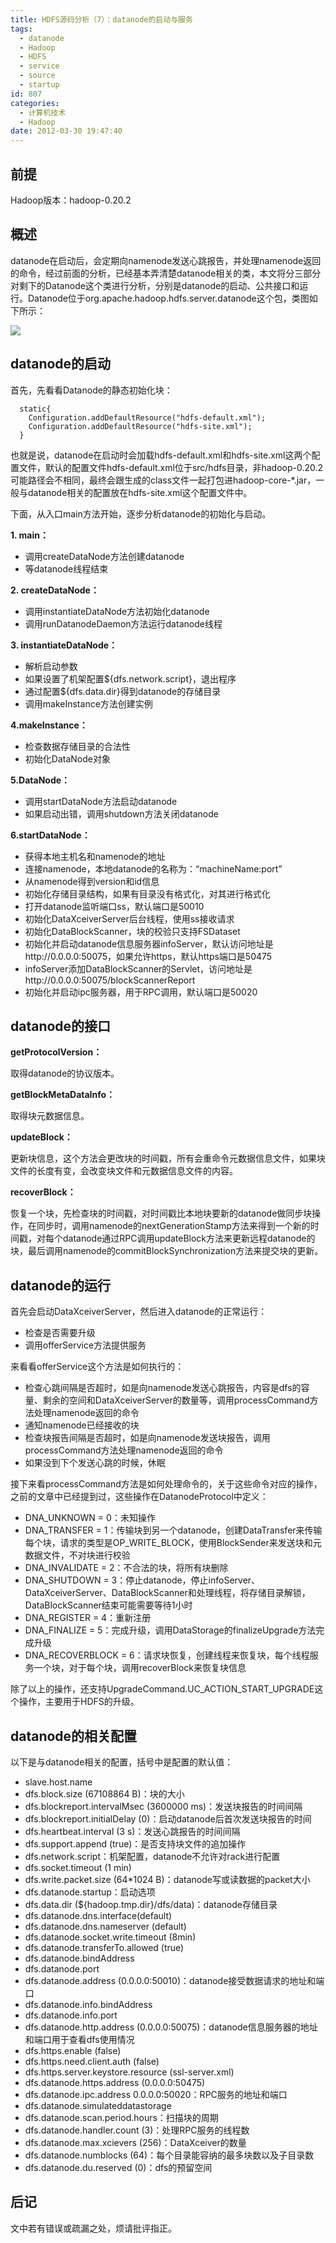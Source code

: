 ```yaml
---
title: HDFS源码分析（7）：datanode的启动与服务
tags:
  - datanode
  - Hadoop
  - HDFS
  - service
  - source
  - startup
id: 807
categories:
  - 计算机技术
  - Hadoop
date: 2012-03-30 19:47:40
---
```


## 前提 ##

Hadoop版本：hadoop-0.20.2

## 概述 ##

datanode在启动后，会定期向namenode发送心跳报告，并处理namenode返回的命令，经过前面的分析，已经基本弄清楚datanode相关的类，本文将分三部分对剩下的Datanode这个类进行分析，分别是datanode的启动、公共接口和运行。Datanode位于org.apache.hadoop.hdfs.server.datanode这个包，类图如下所示：

![](http://lh6.googleusercontent.com/-FN08G720B1c/T3WbExutqWI/AAAAAAAAAN0/jG871Qf2Fcc/s852/Datanode.jpg)

<!--more-->

## datanode的启动 ##

首先，先看看Datanode的静态初始化块：

```
  static{
    Configuration.addDefaultResource("hdfs-default.xml");
    Configuration.addDefaultResource("hdfs-site.xml");
  }
```

也就是说，datanode在启动时会加载hdfs-default.xml和hdfs-site.xml这两个配置文件，默认的配置文件hdfs-default.xml位于src/hdfs目录，非hadoop-0.20.2可能路径会不相同，最终会跟生成的class文件一起打包进hadoop-core-*.jar，一般与datanode相关的配置放在hdfs-site.xml这个配置文件中。

下面，从入口main方法开始，逐步分析datanode的初始化与启动。

**1\. main：**

* 调用createDataNode方法创建datanode
* 等datanode线程结束

**2\. createDataNode：**

* 调用instantiateDataNode方法初始化datanode
* 调用runDatanodeDaemon方法运行datanode线程

**3\. instantiateDataNode：**

* 解析启动参数
* 如果设置了机架配置${dfs.network.script}，退出程序
* 通过配置${dfs.data.dir}得到datanode的存储目录
* 调用makeInstance方法创建实例

**4.makeInstance：**

* 检查数据存储目录的合法性
* 初始化DataNode对象

**5.DataNode：**

* 调用startDataNode方法启动datanode
* 如果启动出错，调用shutdown方法关闭datanode

**6.startDataNode：**

* 获得本地主机名和namenode的地址
* 连接namenode，本地datanode的名称为：“machineName:port”
* 从namenode得到version和id信息
* 初始化存储目录结构，如果有目录没有格式化，对其进行格式化
* 打开datanode监听端口ss，默认端口是50010
* 初始化DataXceiverServer后台线程，使用ss接收请求
* 初始化DataBlockScanner，块的校验只支持FSDataset
* 初始化并启动datanode信息服务器infoServer，默认访问地址是http://0.0.0.0:50075，如果允许https，默认https端口是50475
* infoServer添加DataBlockScanner的Servlet，访问地址是http://0.0.0.0:50075/blockScannerReport
* 初始化并启动ipc服务器，用于RPC调用，默认端口是50020

## datanode的接口 ##

**getProtocolVersion：**

取得datanode的协议版本。

**getBlockMetaDataInfo：**

取得块元数据信息。

**updateBlock：**

更新块信息，这个方法会更改块的时间戳，所有会重命令元数据信息文件，如果块文件的长度有变，会改变块文件和元数据信息文件的内容。

**recoverBlock：**

恢复一个块，先检查块的时间戳，对时间戳比本地块要新的datanode做同步块操作，在同步时，调用namenode的nextGenerationStamp方法来得到一个新的时间戳，对每个datanode通过RPC调用updateBlock方法来更新远程datanode的块，最后调用namenode的commitBlockSynchronization方法来提交块的更新。

## datanode的运行 ##

首先会启动DataXceiverServer，然后进入datanode的正常运行：

* 检查是否需要升级
* 调用offerService方法提供服务

来看看offerService这个方法是如何执行的：

* 检查心跳间隔是否超时，如是向namenode发送心跳报告，内容是dfs的容量、剩余的空间和DataXceiverServer的数量等，调用processCommand方法处理namenode返回的命令
* 通知namenode已经接收的块
* 检查块报告间隔是否超时，如是向namenode发送块报告，调用processCommand方法处理namenode返回的命令
* 如果没到下个发送心跳的时候，休眠

接下来看processCommand方法是如何处理命令的，关于这些命令对应的操作，之前的文章中已经提到过，这些操作在DatanodeProtocol中定义：

* DNA_UNKNOWN = 0：未知操作
* DNA_TRANSFER = 1：传输块到另一个datanode，创建DataTransfer来传输每个块，请求的类型是OP_WRITE_BLOCK，使用BlockSender来发送块和元数据文件，不对块进行校验
* DNA_INVALIDATE = 2：不合法的块，将所有块删除
* DNA_SHUTDOWN = 3：停止datanode，停止infoServer、DataXceiverServer、DataBlockScanner和处理线程，将存储目录解锁，DataBlockScanner结束可能需要等待1小时
* DNA_REGISTER = 4：重新注册
* DNA_FINALIZE = 5：完成升级，调用DataStorage的finalizeUpgrade方法完成升级
* DNA_RECOVERBLOCK = 6：请求块恢复，创建线程来恢复块，每个线程服务一个块，对于每个块，调用recoverBlock来恢复块信息

除了以上的操作，还支持UpgradeCommand.UC_ACTION_START_UPGRADE这个操作，主要用于HDFS的升级。

## datanode的相关配置 ##

以下是与datanode相关的配置，括号中是配置的默认值：

* slave.host.name
* dfs.block.size (67108864 B)：块的大小
* dfs.blockreport.intervalMsec (3600000 ms)：发送块报告的时间间隔
* dfs.blockreport.initialDelay (0)：启动datanode后首次发送块报告的时间
* dfs.heartbeat.interval (3 s)：发送心跳报告的时间间隔
* dfs.support.append (true)：是否支持块文件的追加操作
* dfs.network.script：机架配置，datanode不允许对rack进行配置
* dfs.socket.timeout (1 min)
* dfs.write.packet.size (64*1024 B)：datanode写或读数据的packet大小
* dfs.datanode.startup：启动选项
* dfs.data.dir (${hadoop.tmp.dir}/dfs/data)：datanode存储目录
* dfs.datanode.dns.interface(default)
* dfs.datanode.dns.nameserver (default)
* dfs.datanode.socket.write.timeout (8min)
* dfs.datanode.transferTo.allowed (true)
* dfs.datanode.bindAddress
* dfs.datanode.port
* dfs.datanode.address (0.0.0.0:50010)：datanode接受数据请求的地址和端口
* dfs.datanode.info.bindAddress
* dfs.datanode.info.port
* dfs.datanode.http.address (0.0.0.0:50075)：datanode信息服务器的地址和端口用于查看dfs使用情况
* dfs.https.enable (false)
* dfs.https.need.client.auth (false)
* dfs.https.server.keystore.resource (ssl-server.xml)
* dfs.datanode.https.address (0.0.0.0:50475)
* dfs.datanode.ipc.address 0.0.0.0:50020：RPC服务的地址和端口
* dfs.datanode.simulateddatastorage
* dfs.datanode.scan.period.hours：扫描块的周期
* dfs.datanode.handler.count (3)：处理RPC服务的线程数
* dfs.datanode.max.xcievers (256)：DataXceiver的数量
* dfs.datanode.numblocks (64)：每个目录能容纳的最多块数以及子目录数
* dfs.datanode.du.reserved (0)：dfs的预留空间

## 后记 ##

文中若有错误或疏漏之处，烦请批评指正。